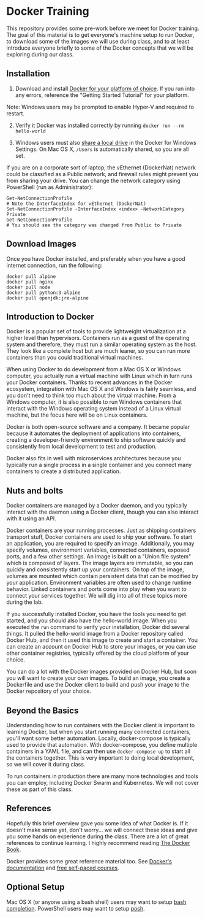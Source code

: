 # Docker Training

This repository provides some pre-work before we meet for Docker training. The
goal of this material is to get everyone's machine setup to run Docker, to
download some of the images we will use during class, and to at least introduce
everyone briefly to some of the Docker concepts that we will be exploring during
our class.

## Installation

1. Download and install [Docker for your platform of choice][docker]. If you run
into any errors, reference the "Getting Started Tutorial" for your platform.

  Note: Windows users may be prompted to enable Hyper-V and required to restart.

2. Verify it Docker was installed correctly by running `docker run --rm hello-world`

3. Windows users must also [share a local drive][drive] in the Docker for
Windows Settings. On Mac OS X, `/Users` is automatically shared, so you are all
set.

  If you are on a corporate sort of laptop, the vEthernet (DockerNat) network
  could be classified as a Public network, and firewall rules might prevent
  you from sharing your drive. You can change the network category using
  PowerShell (run as Administrator):

  ```
  Get-NetConnectionProfile
  # Note the InterfaceIndex for vEthernet (DockerNat)
  Set-NetConnectionProfile -InterfaceIndex <index> -NetworkCategory Private
  Get-NetConnectionProfile
  # You should see the category was changed from Public to Private
  ```

## Download Images

Once you have Docker installed, and preferably when you have a good internet
connection, run the following:

```
docker pull alpine
docker pull nginx
docker pull node
docker pull python:3-alpine
docker pull openjdk:jre-alpine
```

## Introduction to Docker

Docker is a popular set of tools to provide lightweight virtualization at a
higher level than hypervisors. Containers run as a guest of the operating system
and therefore, they must run a similar operating system as the host. They look
like a complete host but are much leaner, so you can run more containers than
you could traditional virtual machines.

When using Docker to do development from a Mac OS X or Windows computer, you
actually run a virtual machine with Linux which in turn runs your Docker
containers. Thanks to recent advances in the Docker ecosystem, integration with
Mac OS X and Windows is fairly seamless, and you don't need to think too much
about the virtual machine. From a Windows computer, it is also possible to run
Windows containers that interact with the Windows operating system instead of a
Linux virtual machine, but the focus here will be on Linux containers.

Docker is both open-source software and a company. It became popular because it
automates the deployment of applications into containers, creating a
developer-friendly environment to ship software quickly and consistently from
local development to test and production.

Docker also fits in well with microservices architectures because you typically
run a single process in a single container and you connect many containers to
create a distributed application.

## Nuts and bolts

Docker containers are managed by a Docker daemon, and you typically interact
with the daemon using a Docker client, though you can also interact with it
using an API.

Docker containers are your running processes. Just as shipping containers
transport stuff, Docker containers are used to ship your software. To start an
application, you are required to specify an image. Additionally, you may specify
volumes, environment variables, connected containers, exposed ports, and a few
other settings. An image is built on a "Union file system" which is composed of
layers. The image layers are immutable, so you can quickly and consistently
start up your containers. On top of the image, volumes are mounted which contain
persistent data that can be modified by your application. Environment variables
are often used to change runtime behavior. Linked containers and ports come into
play when you want to connect your services together. We will dig into all of
these topics more during the lab.

If you successfully installed Docker, you have the tools you need to get
started, and you should also have the hello-world image. When you executed the
`run` command to verify your installation, Docker did several things. It pulled
the hello-world image from a Docker repository called Docker Hub, and then it
used this image to create and start a container. You can create an account on
Docker Hub to store your images, or you can use other container registries,
typically offered by the cloud platform of your choice.

You can do a lot with the Docker images provided on Docker Hub, but soon you
will want to create your own images. To build an image, you create a Dockerfile
and use the Docker client to build and push your image to the Docker repository
of your choice.

## Beyond the Basics

Understanding how to run containers with the Docker client is important to
learning Docker, but when you start running many connected containers, you'll
want some better automation. Locally, docker-compose is typically used to
provide that automation. With docker-compose, you define multiple containers in
a YAML file, and can then use `docker-compose up` to start all the containers
together. This is very important to doing local development, so we will cover
it during class.

To run containers in production there are many more technologies and tools you
can employ, including Docker Swarm and Kubernetes. We will not cover these as
part of this class.

## References

Hopefully this brief overview gave you some idea of what Docker is. If it
doesn't  make sense yet, don't worry... we will connect these ideas and give you
some hands on experience during the class. There are a lot of great references
to continue learning. I highly recommend reading [The Docker Book][dockerbook].

Docker provides some great reference material too. See [Docker's
documentation][dockerdocs] and [free self-paced courses][classes].

## Optional Setup

Mac OS X (or anyone using a bash shell) users may want to setup [bash
completion][bash]. PowerShell users may want to setup [posh][posh].

[docker]: https://www.docker.com/products/docker
[bash]: https://docs.docker.com/docker-for-mac/#/installing-bash-completion
[posh]: https://docs.docker.com/docker-for-windows/#/set-up-tab-completion-in-powershell
[drive]: https://docs.docker.com/docker-for-windows/#/shared-drives
[dockerbook]: https://www.dockerbook.com/
[dockerdocs]: https://docs.docker.com/
[classes]: https://training.docker.com/category/self-paced-online

